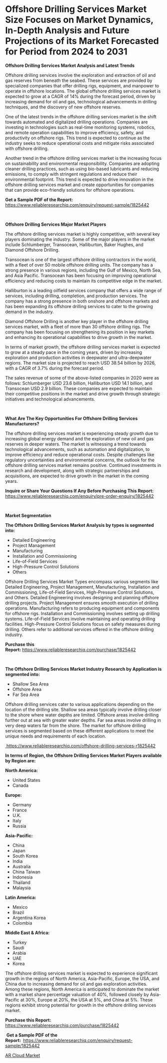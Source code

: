 <p><h1>Offshore Drilling Services Market Size Focuses on Market Dynamics, In-Depth Analysis and Future Projections of its Market Forecasted for Period from 2024 to 2031</h1></p><p><strong>Offshore Drilling Services Market Analysis and Latest Trends</strong></p>
<p><p>Offshore drilling services involve the exploration and extraction of oil and gas reserves from beneath the seabed. These services are provided by specialized companies that offer drilling rigs, equipment, and manpower to operate in offshore locations. The global offshore drilling services market is expected to grow at a CAGR of 14% during the forecast period, driven by increasing demand for oil and gas, technological advancements in drilling techniques, and the discovery of new offshore reserves.</p><p>One of the latest trends in the offshore drilling services market is the shift towards automated and digitalized drilling operations. Companies are investing in technologies such as real-time monitoring systems, robotics, and remote operation capabilities to improve efficiency, safety, and productivity on offshore rigs. This trend is expected to continue as the industry seeks to reduce operational costs and mitigate risks associated with offshore drilling.</p><p>Another trend in the offshore drilling services market is the increasing focus on sustainability and environmental responsibility. Companies are adopting cleaner drilling practices, such as using bio-based lubricants and reducing emissions, to comply with stringent regulations and reduce their environmental footprint. This trend is expected to drive innovation in the offshore drilling services market and create opportunities for companies that can provide eco-friendly solutions for offshore operations.</p></p>
<p><strong>Get a Sample PDF of the Report:&nbsp;</strong> <a href="https://www.reliableresearchiq.com/enquiry/request-sample/1825442">https://www.reliableresearchiq.com/enquiry/request-sample/1825442</a></p>
<p>&nbsp;</p>
<p><strong>Offshore Drilling Services Major Market Players</strong></p>
<p><p>The offshore drilling services market is highly competitive, with several key players dominating the industry. Some of the major players in the market include Schlumberger, Transocean, Halliburton, Baker Hughes, and Diamond Offshore Drilling.</p><p>Transocean is one of the largest offshore drilling contractors in the world, with a fleet of over 50 mobile offshore drilling units. The company has a strong presence in various regions, including the Gulf of Mexico, North Sea, and Asia Pacific. Transocean has been focusing on improving operational efficiency and reducing costs to maintain its competitive edge in the market.</p><p>Halliburton is a leading oilfield services company that offers a wide range of services, including drilling, completion, and production services. The company has a strong presence in both onshore and offshore markets and has been expanding its offshore drilling services to cater to the growing demand in the industry.</p><p>Diamond Offshore Drilling is another key player in the offshore drilling services market, with a fleet of more than 30 offshore drilling rigs. The company has been focusing on strengthening its position in key markets and enhancing its operational capabilities to drive growth in the market.</p><p>In terms of market growth, the offshore drilling services market is expected to grow at a steady pace in the coming years, driven by increasing exploration and production activities in deepwater and ultra-deepwater regions. The market size is projected to reach USD 38.54 billion by 2026, with a CAGR of 3.7% during the forecast period.</p><p>The sales revenue of some of the above-listed companies in 2020 were as follows: Schlumberger USD 23.6 billion, Halliburton USD 14.1 billion, and Transocean USD 2.9 billion. These companies are expected to maintain their competitive positions in the market and drive growth through strategic initiatives and technological advancements.</p></p>
<p>&nbsp;</p>
<p><strong>What Are The Key Opportunities For Offshore Drilling Services Manufacturers?</strong></p>
<p><p>The offshore drilling services market is experiencing steady growth due to increasing global energy demand and the exploration of new oil and gas reserves in deeper waters. The market is witnessing a trend towards technological advancements, such as automation and digitalization, to improve efficiency and reduce operational costs. Despite challenges like regulatory uncertainties and environmental concerns, the outlook for the offshore drilling services market remains positive. Continued investments in research and development, along with strategic partnerships and acquisitions, are expected to drive growth in the market in the coming years.</p></p>
<p><strong>Inquire or Share Your Questions If Any Before Purchasing This Report:</strong> <a href="https://www.reliableresearchiq.com/enquiry/pre-order-enquiry/1825442">https://www.reliableresearchiq.com/enquiry/pre-order-enquiry/1825442</a></p>
<p>&nbsp;</p>
<p><strong>Market Segmentation</strong></p>
<p><strong>The Offshore Drilling Services Market Analysis by types is segmented into:</strong></p>
<p><ul><li>Detailed Engineering</li><li>Project Management</li><li>Manufacturing</li><li>Installation and Commissioning</li><li>Life-of-Field Services</li><li>High-Pressure Control Solutions</li><li>Others</li></ul></p>
<p><p>Offshore Drilling Services Market Types encompass various segments like Detailed Engineering, Project Management, Manufacturing, Installation and Commissioning, Life-of-Field Services, High-Pressure Control Solutions, and Others. Detailed Engineering involves designing and planning offshore drilling projects. Project Management ensures smooth execution of drilling operations. Manufacturing refers to producing equipment and components for offshore rigs. Installation and Commissioning involves setting up drilling systems. Life-of-Field Services involve maintaining and operating drilling facilities. High-Pressure Control Solutions focus on safety measures during drilling. Others refer to additional services offered in the offshore drilling industry.</p></p>
<p><strong>Purchase this Report:&nbsp;</strong><a href="https://www.reliableresearchiq.com/purchase/1825442">https://www.reliableresearchiq.com/purchase/1825442</a></p>
<p>&nbsp;</p>
<p><strong>The Offshore Drilling Services Market Industry Research by Application is segmented into:</strong></p>
<p><ul><li>Shallow Sea Area</li><li>Offshore Area</li><li>Far Sea Area</li></ul></p>
<p><p>Offshore drilling services cater to various applications depending on the location of the drilling site. Shallow sea areas typically involve drilling closer to the shore where water depths are limited. Offshore areas involve drilling further out at sea with greater water depths. Far sea areas involve drilling in very deep waters far from the shore. The market for offshore drilling services is segmented based on these different applications to meet the unique needs and requirements of each location.</p></p>
<p><a href="https://www.reliableresearchiq.com/offshore-drilling-services-r1825442">&nbsp;https://www.reliableresearchiq.com/offshore-drilling-services-r1825442</a></p>
<p><strong>In terms of Region, the Offshore Drilling Services Market Players available by Region are:</strong></p>
<p>
    <p> <strong> North America: </strong>
        <ul>
            <li>United States</li>
            <li>Canada</li>
        </ul>
        </p> 
    <p> <strong> Europe: </strong>
        <ul>
            <li>Germany</li>
            <li>France</li>
            <li>U.K.</li>
            <li>Italy</li>
            <li>Russia</li>
        </ul>
        </p> 
    <p> <strong> Asia-Pacific: </strong>
        <ul>
            <li>China</li>
            <li>Japan</li>
            <li>South Korea</li>
            <li>India</li>
            <li>Australia</li>
            <li>China Taiwan</li>
            <li>Indonesia</li>
            <li>Thailand</li>
            <li>Malaysia</li>
        </ul>
        </p> 
    <p> <strong> Latin America: </strong>
        <ul>
            <li>Mexico</li>
            <li>Brazil</li>
            <li>Argentina Korea</li>
            <li>Colombia</li>
        </ul>
        </p> 
    <p> <strong> Middle East & Africa: </strong>
        <ul>
            <li>Turkey</li>
            <li>Saudi</li>
            <li>Arabia</li>
            <li>UAE</li>
            <li>Korea</li>
        </ul>
    </p>
    </p>
<p><p>The offshore drilling services market is expected to experience significant growth in the regions of North America, Asia-Pacific, Europe, the USA, and China due to increasing demand for oil and gas exploration activities. Among these regions, North America is anticipated to dominate the market with a market share percentage valuation of 40%, followed closely by Asia-Pacific at 30%, Europe at 20%, the USA at 5%, and China at 5%. These regions exhibit strong potential for growth in the offshore drilling services market.</p></p>
<p><strong>Purchase this Report: </strong><a href="https://www.reliableresearchiq.com/purchase/1825442">https://www.reliableresearchiq.com/purchase/1825442</a></p>
<p>&nbsp;<strong>Get a Sample PDF of the Report:&nbsp;&nbsp;</strong><a href="https://www.reliableresearchiq.com/enquiry/request-sample/1825442">https://www.reliableresearchiq.com/enquiry/request-sample/1825442</a></p>
<p><strong></strong></p>
<p><p><a href="https://github.com/violawzepeda0462024/Market-Research-Report-List-1/blob/main/ar-cloud-market.md">AR Cloud Market</a></p></p>